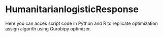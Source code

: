 # HumanitarianlogisticResponse
Here you can acces script code in Python and R to replicate optimization assign algorith using Gurobipy optimizer.
